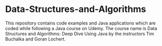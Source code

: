 # Data-Structures-and-Algorithms
This repository contains code examples and Java applications which are coded while following a Java course on Udemy.
The course name is Data Structures and Algorithms: Deep Dive Using Java by the instructors Tim Buchalka and Goran Lochert.
